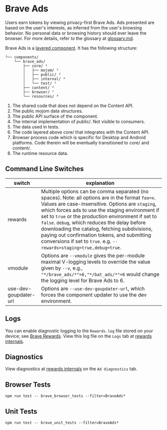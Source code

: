 # Brave Ads

Users earn tokens by viewing privacy-first Brave Ads. Ads presented are based on the user's interests, as inferred from the user's browsing behavior. No personal data or browsing history should ever leave the browser. For more details, refer to the glossary at
[glossary.md](/brave/components/brave_ads/glossary.md).


Brave Ads is a [layered
component](https://sites.google.com/a/chromium.org/dev/developers/design-documents/layered-components-design).
It has the following structure:

    └── components/
        └── brave_ads/
            ├── core/ ¹
            │   ├── mojom/ ²
            │   ├── public/ ³
            │   ├── internal/ ⁴
            │   └── test/ ⁵
            ├── content/ ⁶
            ├── browser/ ⁷
            └── resources/ ⁸

1. The shared code that does not depend on the Content API.
2. The public mojom data structures.
3. The public API surface of the component.
4. The internal implementation of public/. Not visible to consumers.
5. The data used in tests.
6. The code layered above core/ that integrates with the Content API.
7. Browser process code which is specific for Desktop and Android platforms. Code therein will be eventually transitioned to core/ and content/.
8. The runtime resource data.

## Command Line Switches

| switch  | explanation  |
|---|---|
| rewards  | Multiple options can be comma separated (no spaces). Note: all options are in the format `foo=x`. Values are case-insensitive. Options are `staging`, which forces ads to use the staging environment if set to `true` or the production environment if set to `false`. `debug`, which reduces the delay before downloading the catalog, fetching subdivisions, paying out confirmation tokens, and submitting conversions if set to `true`. e.g. `--rewards=staging=true,debug=true`.  |
| vmodule  | Options are `--vmodule` gives the per-module maximal V-logging levels to override the value given by `--v`, e.g., `"*/brave_ads/*"=6,"*/bat_ads/*"=6` would change the logging level for Brave Ads to 6.  |
| use-dev-goupdater-url  | Options are `--use-dev-goupdater-url`, which forces the component updater to use the dev environment.  |

## Logs

You can enable diagnostic logging to the `Rewards.log` file stored on your device; see [Brave Rewards](brave://flags/#brave-rewards-verbose-logging). View this log file on the `Logs` tab at [rewards internals](brave://rewards-internals).

## Diagnostics

View diagnostics at [rewards internals](brave://rewards-internals) on the `Ad diagnostics` tab.

## Browser Tests

```
npm run test -- brave_browser_tests --filter=BraveAds*
```

## Unit Tests

```
npm run test -- brave_unit_tests --filter=BraveAds*
```
